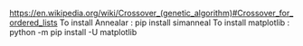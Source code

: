 https://en.wikipedia.org/wiki/Crossover_(genetic_algorithm)#Crossover_for_ordered_lists
To install Annealar : pip install simanneal
To install matplotlib : python -m pip install -U matplotlib
